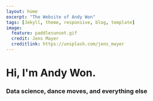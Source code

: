 ```yaml
---
layout: home
excerpt: "The Website of Andy Won"
tags: [Jekyll, theme, responsive, blog, template]
image:
  feature: paddlesunset.gif
  credit: Jens Mayer
  creditlink: https://unsplash.com/jens_mayer
---
```


# Hi, I'm Andy Won.

### Data science, dance moves, and everything else